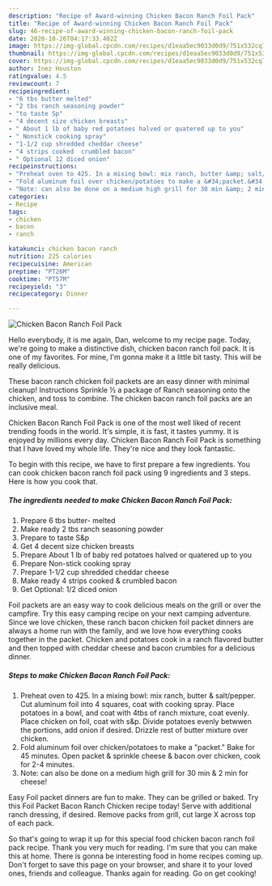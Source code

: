```yaml
---
description: "Recipe of Award-winning Chicken Bacon Ranch Foil Pack"
title: "Recipe of Award-winning Chicken Bacon Ranch Foil Pack"
slug: 46-recipe-of-award-winning-chicken-bacon-ranch-foil-pack
date: 2020-10-26T04:17:33.402Z
image: https://img-global.cpcdn.com/recipes/d1eaa5ec9033d0d9/751x532cq70/chicken-bacon-ranch-foil-pack-recipe-main-photo.jpg
thumbnail: https://img-global.cpcdn.com/recipes/d1eaa5ec9033d0d9/751x532cq70/chicken-bacon-ranch-foil-pack-recipe-main-photo.jpg
cover: https://img-global.cpcdn.com/recipes/d1eaa5ec9033d0d9/751x532cq70/chicken-bacon-ranch-foil-pack-recipe-main-photo.jpg
author: Inez Houston
ratingvalue: 4.5
reviewcount: 7
recipeingredient:
- "6 tbs butter melted"
- "2 tbs ranch seasoning powder"
- "to taste Sp"
- "4 decent size chicken breasts"
- " About 1 lb of baby red potatoes halved or quatered up to you"
- " Nonstick cooking spray"
- "1-1/2 cup shredded cheddar cheese"
- "4 strips cooked  crumbled bacon"
- " Optional 12 diced onion"
recipeinstructions:
- "Preheat oven to 425. In a mixing bowl: mix ranch, butter &amp; salt/pepper. Cut aluminum foil into 4 squares, coat with cooking spray. Place potatoes in a bowl, and coat with 4tbs of ranch mixture, coat evenly. Place chicken on foil, coat with s&amp;p. Divide potatoes evenly betwwen the portions, add onion if desired. Drizzle rest of butter mixture over chicken."
- "Fold aluminum foil over chicken/potatoes to make a &#34;packet.&#34; Bake for 45 minutes. Open packet &amp; sprinkle cheese &amp; bacon over chicken, cook for 2-4 minutes."
- "Note: can also be done on a medium high grill for 30 min &amp; 2 min for cheese!"
categories:
- Recipe
tags:
- chicken
- bacon
- ranch

katakunci: chicken bacon ranch 
nutrition: 225 calories
recipecuisine: American
preptime: "PT26M"
cooktime: "PT57M"
recipeyield: "3"
recipecategory: Dinner

---
```



![Chicken Bacon Ranch Foil Pack](https://img-global.cpcdn.com/recipes/d1eaa5ec9033d0d9/751x532cq70/chicken-bacon-ranch-foil-pack-recipe-main-photo.jpg)

Hello everybody, it is me again, Dan, welcome to my recipe page. Today, we're going to make a distinctive dish, chicken bacon ranch foil pack. It is one of my favorites. For mine, I'm gonna make it a little bit tasty. This will be really delicious.

These bacon ranch chicken foil packets are an easy dinner with minimal cleanup! Instructions Sprinkle ½ a package of Ranch seasoning onto the chicken, and toss to combine. The chicken bacon ranch foil packs are an inclusive meal.

Chicken Bacon Ranch Foil Pack is one of the most well liked of recent trending foods in the world. It's simple, it is fast, it tastes yummy. It is enjoyed by millions every day. Chicken Bacon Ranch Foil Pack is something that I have loved my whole life. They're nice and they look fantastic.


To begin with this recipe, we have to first prepare a few ingredients. You can cook chicken bacon ranch foil pack using 9 ingredients and 3 steps. Here is how you cook that.

<!--inarticleads1-->

##### The ingredients needed to make Chicken Bacon Ranch Foil Pack:

1. Prepare 6 tbs butter- melted
1. Make ready 2 tbs ranch seasoning powder
1. Prepare to taste S&amp;p
1. Get 4 decent size chicken breasts
1. Prepare  About 1 lb of baby red potatoes halved or quatered up to you
1. Prepare  Non-stick cooking spray
1. Prepare 1-1/2 cup shredded cheddar cheese
1. Make ready 4 strips cooked &amp; crumbled bacon
1. Get  Optional: 1/2 diced onion


Foil packets are an easy way to cook delicious meals on the grill or over the campfire. Try this easy camping recipe on your next camping adventure. Since we love chicken, these ranch bacon chicken foil packet dinners are always a home run with the family, and we love how everything cooks together in the packet. Chicken and potatoes cook in a ranch flavored butter and then topped with cheddar cheese and bacon crumbles for a delicious dinner. 

<!--inarticleads2-->

##### Steps to make Chicken Bacon Ranch Foil Pack:

1. Preheat oven to 425. In a mixing bowl: mix ranch, butter &amp; salt/pepper. Cut aluminum foil into 4 squares, coat with cooking spray. Place potatoes in a bowl, and coat with 4tbs of ranch mixture, coat evenly. Place chicken on foil, coat with s&amp;p. Divide potatoes evenly betwwen the portions, add onion if desired. Drizzle rest of butter mixture over chicken.
1. Fold aluminum foil over chicken/potatoes to make a &#34;packet.&#34; Bake for 45 minutes. Open packet &amp; sprinkle cheese &amp; bacon over chicken, cook for 2-4 minutes.
1. Note: can also be done on a medium high grill for 30 min &amp; 2 min for cheese!


Easy Foil packet dinners are fun to make. They can be grilled or baked. Try this Foil Packet Bacon Ranch Chicken recipe today! Serve with additional ranch dressing, if desired. Remove packs from grill, cut large X across top of each pack. 

So that's going to wrap it up for this special food chicken bacon ranch foil pack recipe. Thank you very much for reading. I'm sure that you can make this at home. There is gonna be interesting food in home recipes coming up. Don't forget to save this page on your browser, and share it to your loved ones, friends and colleague. Thanks again for reading. Go on get cooking!
